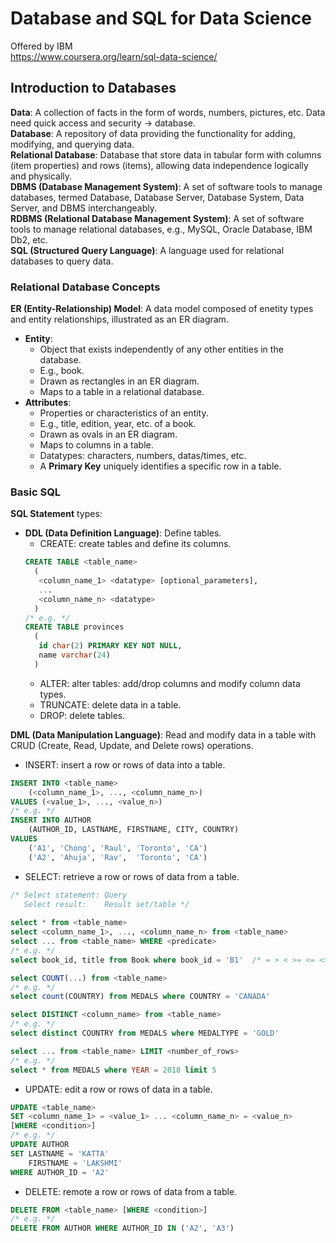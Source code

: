 # Database and SQL for Data Science
Offered by IBM  
https://www.coursera.org/learn/sql-data-science/

## Introduction to Databases
**Data**: A collection of facts in the form of words, numbers, pictures, etc. Data need quick access and security -> database.  
**Database**: A repository of data providing the functionality for adding, modifying, and querying data.  
**Relational Database**: Database that store data in tabular form with columns (item properties) and rows (items), 
allowing data independence logically and physically.  
**DBMS (Database Management System)**: A set of software tools to manage databases,
termed Database, Database Server, Database System, Data Server, and DBMS interchangeably.  
**RDBMS (Relational Database Management System)**: A set of software tools to manage relational databases, 
e.g., MySQL, Oracle Database, IBM Db2, etc.  
**SQL (Structured Query Language)**: A language used for relational databases to query data.

### Relational Database Concepts
**ER (Entity-Relationship) Model**: A data model composed of enetity types and entity relationships, illustrated as an ER diagram.
- **Entity**: 
  - Object that exists independently of any other entities in the database.
  - E.g., book. 
  - Drawn as rectangles in an ER diagram. 
  - Maps to a table in a relational database.
- **Attributes**: 
  - Properties or characteristics of an entity.
  - E.g., title, edition, year, etc. of a book.
  - Drawn as ovals in an ER diagram. 
  - Maps to columns in a table.
  - Datatypes: characters, numbers, datas/times, etc.
  - A **Primary Key** uniquely identifies a specific row in a table.
  
### Basic SQL
**SQL Statement** types:
- **DDL (Data Definition Language)**: Define tables.
  - CREATE: create tables and define its columns.
  ```sql
  CREATE TABLE <table_name>
    (
     <column_name_1> <datatype> [optional_parameters],
     ...
     <column_name_n> <datatype>
    )
  /* e.g. */
  CREATE TABLE provinces
    (
     id char(2) PRIMARY KEY NOT NULL,
     name varchar(24)
    )
  ```
  - ALTER: alter tables: add/drop columns and modify column data types.
  - TRUNCATE: delete data in a table.
  - DROP: delete tables.

**DML (Data Manipulation Language)**: Read and modify data in a table with 
CRUD (Create, Read, Update, and Delete rows) operations.
  - INSERT: insert a row or rows of data into a table.
  ```sql
  INSERT INTO <table_name> 
      (<column_name_1>, ..., <column_name_n>)
  VALUES (<value_1>, ..., <value_n>)
  /* e.g. */
  INSERT INTO AUTHOR
      (AUTHOR_ID, LASTNAME, FIRSTNAME, CITY, COUNTRY)
  VALUES 
      ('A1', 'Chong', 'Raul', 'Toronto', 'CA')
      ('A2', 'Ahuja', 'Rav',  'Toronto', 'CA')
  
  ```
  - SELECT: retrieve a row or rows of data from a table.
  ```sql
  /* Select statement: Query
     Select result:    Result set/table */
     
  select * from <table_name>
  select <column_name_1>, ..., <column_name_n> from <table_name>
  select ... from <table_name> WHERE <predicate>
  /* e.g. */
  select book_id, title from Book where book_id = 'B1'  /* = > < >= <= <> */
  
  select COUNT(...) from <table_name>
  /* e.g. */
  select count(COUNTRY) from MEDALS where COUNTRY = 'CANADA'
  
  select DISTINCT <column_name> from <table_name>
  /* e.g. */
  select distinct COUNTRY from MEDALS where MEDALTYPE = 'GOLD'
  
  select ... from <table_name> LIMIT <number_of_rows>
  /* e.g. */
  select * from MEDALS where YEAR = 2018 limit 5
  ```
  - UPDATE: edit a row or rows of data in a table.
  ```sql
  UPDATE <table_name>
  SET <column_name_1> = <value_1> ... <column_name_n> = <value_n>
  [WHERE <condition>]
  /* e.g. */
  UPDATE AUTHOR
  SET LASTNAME = 'KATTA' 
      FIRSTNAME = 'LAKSHMI'
  WHERE AUTHOR_ID = 'A2'
  ```
  - DELETE: remote a row or rows of data from a table.
  ```sql
  DELETE FROM <table_name> [WHERE <condition>]
  /* e.g. */
  DELETE FROM AUTHOR WHERE AUTHOR_ID IN ('A2', 'A3')
  ```
